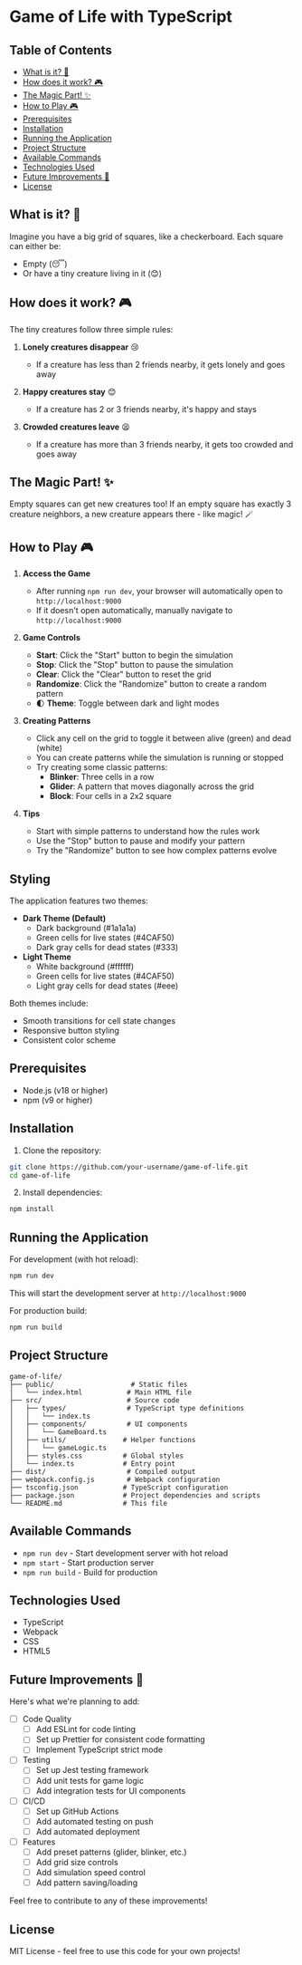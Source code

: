 # Game of Life with TypeScript

## Table of Contents
- [What is it? 🤔](#what-is-it-)
- [How does it work? 🎮](#how-does-it-work-)
- [The Magic Part! ✨](#the-magic-part-)
- [How to Play 🎮](#how-to-play-)
- [Prerequisites](#prerequisites)
- [Installation](#installation)
- [Running the Application](#running-the-application)
- [Project Structure](#project-structure)
- [Available Commands](#available-commands)
- [Technologies Used](#technologies-used)
- [Future Improvements 🚀](#future-improvements-)
- [License](#license)

## What is it? 🤔

Imagine you have a big grid of squares, like a checkerboard. Each square can either be:
- Empty (😴)
- Or have a tiny creature living in it (😊)

## How does it work? 🎮

The tiny creatures follow three simple rules:

1. **Lonely creatures disappear** 😢
   - If a creature has less than 2 friends nearby, it gets lonely and goes away

2. **Happy creatures stay** 😊
   - If a creature has 2 or 3 friends nearby, it's happy and stays

3. **Crowded creatures leave** 😫
   - If a creature has more than 3 friends nearby, it gets too crowded and goes away

## The Magic Part! ✨

Empty squares can get new creatures too! If an empty square has exactly 3 creature neighbors, a new creature appears there - like magic! 🪄

## How to Play 🎮

1. **Access the Game**
   - After running `npm run dev`, your browser will automatically open to `http://localhost:9000`
   - If it doesn't open automatically, manually navigate to `http://localhost:9000`

2. **Game Controls**
   - **Start**: Click the "Start" button to begin the simulation
   - **Stop**: Click the "Stop" button to pause the simulation
   - **Clear**: Click the "Clear" button to reset the grid
   - **Randomize**: Click the "Randomize" button to create a random pattern
   - 🌓 **Theme**: Toggle between dark and light modes

3. **Creating Patterns**
   - Click any cell on the grid to toggle it between alive (green) and dead (white)
   - You can create patterns while the simulation is running or stopped
   - Try creating some classic patterns:
     - **Blinker**: Three cells in a row
     - **Glider**: A pattern that moves diagonally across the grid
     - **Block**: Four cells in a 2x2 square

4. **Tips**
   - Start with simple patterns to understand how the rules work
   - Use the "Stop" button to pause and modify your pattern
   - Try the "Randomize" button to see how complex patterns evolve

## Styling
The application features two themes:
- **Dark Theme (Default)**
  - Dark background (#1a1a1a)
  - Green cells for live states (#4CAF50)
  - Dark gray cells for dead states (#333)
- **Light Theme**
  - White background (#ffffff)
  - Green cells for live states (#4CAF50)
  - Light gray cells for dead states (#eee)

Both themes include:
- Smooth transitions for cell state changes
- Responsive button styling
- Consistent color scheme

## Prerequisites

- Node.js (v18 or higher)
- npm (v9 or higher)

## Installation

1. Clone the repository:
```bash
git clone https://github.com/your-username/game-of-life.git
cd game-of-life
```

2. Install dependencies:
```bash
npm install
```

## Running the Application

For development (with hot reload):
```bash
npm run dev
```

This will start the development server at `http://localhost:9000`

For production build:
```bash
npm run build
```

## Project Structure
```
game-of-life/
├── public/                   # Static files
│   └── index.html           # Main HTML file
├── src/                     # Source code
│   ├── types/               # TypeScript type definitions
│   │   └── index.ts
│   ├── components/          # UI components
│   │   └── GameBoard.ts
│   ├── utils/              # Helper functions
│   │   └── gameLogic.ts
│   ├── styles.css          # Global styles
│   └── index.ts            # Entry point
├── dist/                    # Compiled output
├── webpack.config.js        # Webpack configuration
├── tsconfig.json           # TypeScript configuration
├── package.json            # Project dependencies and scripts
└── README.md               # This file
```

## Available Commands

- `npm run dev` - Start development server with hot reload
- `npm start` - Start production server
- `npm run build` - Build for production

## Technologies Used

- TypeScript
- Webpack
- CSS
- HTML5

## Future Improvements 🚀

Here's what we're planning to add:

- [ ] Code Quality
  - [ ] Add ESLint for code linting
  - [ ] Set up Prettier for consistent code formatting
  - [ ] Implement TypeScript strict mode

- [ ] Testing
  - [ ] Set up Jest testing framework
  - [ ] Add unit tests for game logic
  - [ ] Add integration tests for UI components

- [ ] CI/CD
  - [ ] Set up GitHub Actions
  - [ ] Add automated testing on push
  - [ ] Add automated deployment

- [ ] Features
  - [ ] Add preset patterns (glider, blinker, etc.)
  - [ ] Add grid size controls
  - [ ] Add simulation speed control
  - [ ] Add pattern saving/loading

Feel free to contribute to any of these improvements!

## License

MIT License - feel free to use this code for your own projects!